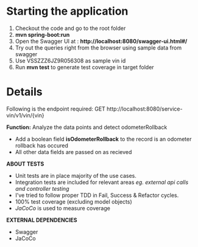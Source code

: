 

# Starting the application

1. Checkout the code and go to the root folder
2. **mvn spring-boot:run**
3. Open the Swagger UI at : **http://localhost:8080/swagger-ui.html#/**
4. Try out the queries right from the browser using sample data from swagger
5. Use VSSZZZ6JZ9R056308 as sample vin id
6. Run **mvn test** to generate test coverage in target folder

# Details


Following is the endpoint required:
GET http://localhost:8080/service-vin/v1/vin/{vin}

**Function:** Analyze the data points and detect odometerRollback

* Add a boolean field **isOdometerRollback** to the record is an odometer rollback has occured
* All other data fields are passed on as recieved


**ABOUT TESTS**

* Unit tests are in place majority of the use cases.
* Integration tests are included for relevant areas *eg. external api calls and controller testing*
* I've tried to follow proper TDD in Fail, Success & Refactor cycles. 
* 100% test coverage (excluding model objects)
* *JaCoCo* is used to measure coverage

**EXTERNAL DEPENDENCIES**

* Swagger
* JaCoCo

